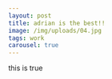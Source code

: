```yaml
---
layout: post
title: adrian is the best!!
image: /img/uploads/04.jpg
tags: work
carousel: true
---
```


this is true
